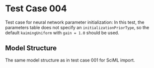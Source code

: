 # Test Case 004

Test case for neural network parameter initialization: In this test, the parameters table does not specify an `initializationPriorType`, so the default `kaimingUniform` with `gain = 1.0` should be used.

## Model Structure

The same model structure as in test case 001 for SciML import.
